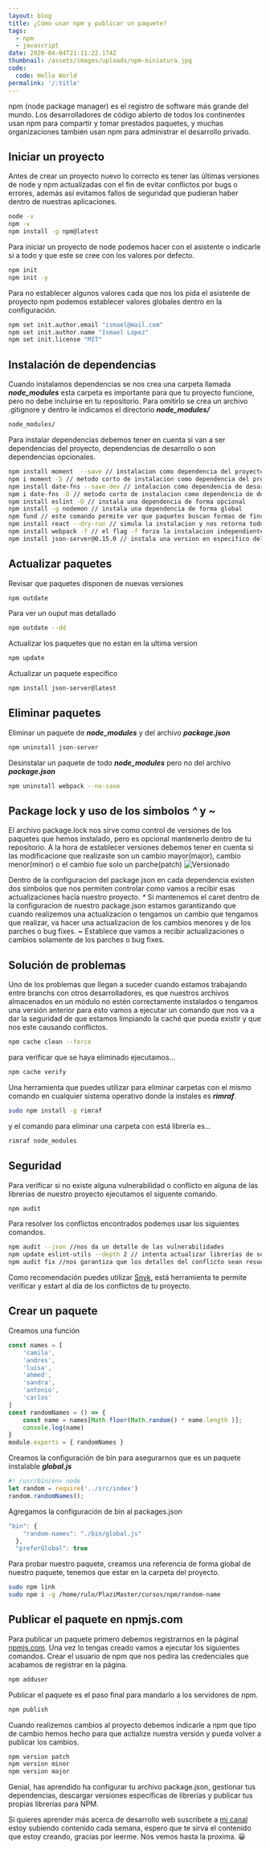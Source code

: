 ```yaml
---
layout: blog
title: ¿Cómo usar npm y publicar un paquete?
tags:
  - npm
  - javascript
date: 2020-04-04T21:11:22.174Z
thumbnail: /assets/images/uploads/npm-miniatura.jpg
code:
  code: Hello World
permalink: '/:title'
---
```

npm (node package manager)  es el registro de software más grande del mundo. Los desarrolladores de código abierto de todos los continentes usan npm para compartir y tomar prestados paquetes, y muchas organizaciones también usan npm para administrar el desarrollo privado. 

## Iniciar un proyecto
Antes de crear un proyecto nuevo lo correcto es tener las últimas versiones de node y npm actualizadas con el fin de evitar conflictos por bugs o errores, además así evitamos fallos de seguridad que pudieran haber dentro de nuestras aplicaciones.
```bash
node -v 
npm -v 
npm install -g npm@latest 
```
Para iniciar un proyecto de node podemos hacer con el asistente o indicarle si a todo y que este se cree con los valores por defecto.
```bash
npm init
npm init -y
```
Para no establecer algunos valores cada que nos los pida el asistente de proyecto npm podemos establecer valores globales dentro en la configuración. 
```bash
npm set init.author.email "ismael@mail.com" 
npm set init.author.name "Ismael López" 
npm set init.license "MIT" 
```

## Instalación de dependencias
Cuando instalamos dependencias se nos crea una carpeta llamada ***node_modules*** esta carpeta es importante para que tu proyecto funcione, pero no debe incluirse en tu repositorio. Para omitirlo se crea un archivo .gitignore y dentro le indicamos el directorio ***node_modules/***
```bash
node_modules/
```
Para instalar dependencias debemos tener en cuenta si van a ser dependencias del proyecto, dependencias de desarrollo o son dependencias opcionales.
```bash
npm install moment  --save // instalacion como dependencia del proyecto
npm i moment -S // metodo corto de instalacion como dependencia del proyecto
npm install date-fns --save-dev // intalacion como dependencia de desarrollo
npm i date-fns -D // metodo corto de instalacion como dependencia de desarrollo
npm install eslint -O // instala una dependencia de forma opcional
npm install -g nodemon // instala una dependencia de forma global
npm fund // este comando permite ver que paquetes buscan formas de fincanciar su trabajo
npm install react --dry-run // simula la instalacion y nos retorna todo lo que se instalaria
npm install webpack -f // el flag -f forza la instalacion independientemente de que ocurran errores
npm install json-server@0.15.0 // instala una version en especifico del paquete
```
## Actualizar paquetes
Revisar que paquetes disponen de nuevas versiones
```bash
npm outdate
```
Para ver un ouput mas detallado
```bash
npm outdate --dd
```
Actualizar los paquetes que no estan en la ultima version
```bash
npm update
```
Actualizar un paquete especifico
```bash
npm install json-server@latest
```
## Eliminar paquetes
Eliminar un paquete de ***node_modules*** y del archivo ***package.json***
```bash
npm uninstall json-server
```
Desinstalar un paquete de todo ***node_modules*** pero no del archivo ***package.json***
```bash
npm uninstall webpack --no-save
```
## Package lock y uso de los simbolos ***^*** y ***~***
El archivo package.lock nos sirve como control de versiones de los paquetes que hemos instalado, pero es opcional mantenerlo dentro de tu repositorio.
A la hora de establecer versiones debemos tener en cuenta si las modificacione que realizaste son un cambio mayor(major), cambio menor(minor) o el cambio fue solo un parche(patch)
![Versionado](https://dev-to-uploads.s3.amazonaws.com/i/s4naxx0dkmpo9az3o3bs.jpg)

Dentro de la configuracion del package.json en cada dependencia existen dos simbolos que nos permiten controlar como vamos a recibir esas actualizaciones hacia nuestro proyecto.
***^***
Si mantenemos el caret dentro de la configuracion de nuestro package.json estamos garantizando que cuando realizemos una actualizacion o tengamos un cambio que tengamos que realizar, va hacer una actualizacion de los cambios menores y de los parches o bug fixes.
***~*** 
Establece que vamos a recibir actualizaciones o cambios solamente de los parches o bug fixes.

## Solución de problemas
Uno de los problemas que llegan a suceder cuando estamos trabajando entre branchs con otros desarrolladores, es que nuestros archivos almacenados en un módulo no estén correctamente instalados o tengamos una versión anterior para esto vamos a ejecutar un comando que nos va a dar la seguridad de que estamos limpiando la caché que pueda existir y que nos este causando conflictos.
```bash
npm cache clean --force
```
para verificar que se haya eliminado ejecutamos...
```bash
npm cache verify
```
Una herramienta que puedes utilizar para eliminar carpetas con el mismo comando en cualquier sistema operativo donde la instales es ***rimraf***.
```bash
sudo npm install -g rimraf
```
y el comando para eliminar una carpeta con está librería es...
```bash
rimraf node_modules
```
## Seguridad
Para verificar si no existe alguna vulnerabilidad o conflicto en alguna de las librerías de nuestro proyecto ejecutamos el siguente comando.
```bash
npm audit
```
Para resolver los conflictos encontrados podemos usar los siguientes comandos.
```bash
npm audit --json //nos da un detalle de las vulnerabilidades
npm update eslint-utils --depth 2 // intenta actualizar librerías de segundo nivel que nos den conflictos con eslint-utils
npm audit fix //nos garantiza que los detalles del conflicto sean resueltos
```
Como recomendación puedes utilizar [Snyk](https://snyk.io), está herramienta te permite verificar y estart al día de los conflictos de tu proyecto.

## Crear un paquete
Creamos una función
```javascript
const names = [
    'camilo',
    'andres',
    'luisa',
    'ahmed',
    'sandra',
    'antonio',
    'carlos'
]
const randomNames = () => {
    const name = names[Math.floor(Math.random() * name.length )];
    console.log(name)
}
module.exports = { randomNames }
```
Creamos la  configuración de bin para asegurarnos que es un paquete instalable ***global.js***
```javascript
#! /usr/bin/env node
let random = require('../src/index')
random.randomNames();
```
Agregamos la configuración de bin al packages.json
```javascript
"bin": {
    "random-names": "./bin/global.js"
  },
  "preferGlobal": true
```
Para probar nuestro paquete, creamos una referencia de forma global de nuestro paquete, tenemos que estar en la carpeta del proyecto.
```bash
sudo npm link
sudo npm i -g /home/rulo/PlaziMaster/cursos/npm/random-name
```
## Publicar el paquete en npmjs.com
Para publicar un paquete primero debemos registrarnos en la páginal [npmjs.com](https://www.npmjs.com/). Una vez lo tengas creado vamos a ejecutar los siguientes comandos.
Crear el usuario de npm que nos pedira las credenciales que acabamos de registrar en la página.
```bash
npm adduser
```
Publicar el paquete es el paso final para mandarlo a los servidores de npm.
```bash
npm publish
```
Cuando realizemos cambios al proyecto debemos indicarle a npm que tipo de cambio hemos hecho para que actialize nuestra versión y pueda volver a publicar los cambios.
```bash
npm version patch
npm version minor
npm version major
```
Genial, has aprendido ha configurar tu archivo package.json, gestionar tus dependencias, descargar versiones específicas de librerías y publicar tus propias librerías para NPM.

Si quieres aprender más acerca de desarrollo web suscribete a [mi canal](https://youtube.com/runcoding) estoy subiendo contenido cada semana, espero que te sirva el contenido que estoy creando, gracias por leerme. Nos vemos hasta la proxima. 😀